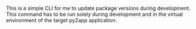 This is a simple CLI for me to update package versions during development.
This command has to be run solely during development and in the virtual environment of the 
target py2app application.
